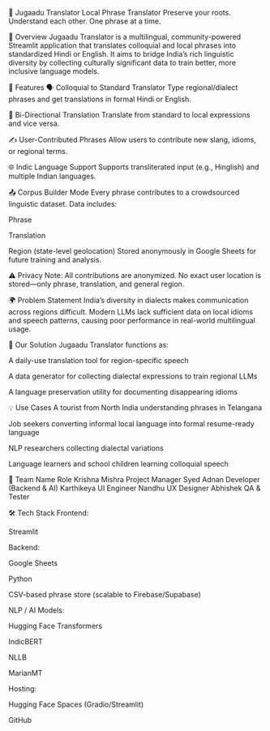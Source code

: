 🧠 Jugaadu Translator
Local Phrase Translator
Preserve your roots. Understand each other. One phrase at a time.

📌 Overview
Jugaadu Translator is a multilingual, community-powered Streamlit application that translates colloquial and local phrases into standardized Hindi or English. It aims to bridge India’s rich linguistic diversity by collecting culturally significant data to train better, more inclusive language models.

🚀 Features
🗣️ Colloquial to Standard Translator
Type regional/dialect phrases and get translations in formal Hindi or English.

🔁 Bi-Directional Translation
Translate from standard to local expressions and vice versa.

✍️ User-Contributed Phrases
Allow users to contribute new slang, idioms, or regional terms.

🌐 Indic Language Support
Supports transliterated input (e.g., Hinglish) and multiple Indian languages.

📤 Corpus Builder Mode
Every phrase contributes to a crowdsourced linguistic dataset.
Data includes:

Phrase

Translation

Region (state-level geolocation)
Stored anonymously in Google Sheets for future training and analysis.

⚠️ Privacy Note: All contributions are anonymized. No exact user location is stored—only phrase, translation, and general region.

🌍 Problem Statement
India’s diversity in dialects makes communication across regions difficult.
Modern LLMs lack sufficient data on local idioms and speech patterns, causing poor performance in real-world multilingual usage.

🧩 Our Solution
Jugaadu Translator functions as:

A daily-use translation tool for region-specific speech

A data generator for collecting dialectal expressions to train regional LLMs

A language preservation utility for documenting disappearing idioms

💡 Use Cases
A tourist from North India understanding phrases in Telangana

Job seekers converting informal local language into formal resume-ready language

NLP researchers collecting dialectal variations

Language learners and school children learning colloquial speech

👥 Team
Name	Role
Krishna Mishra	Project Manager
Syed Adnan	Developer (Backend & AI)
Karthikeya	UI Engineer
Nandhu	UX Designer
Abhishek	QA & Tester

🛠️ Tech Stack
Frontend:

Streamlit

Backend:

Google Sheets

Python

CSV-based phrase store (scalable to Firebase/Supabase)

NLP / AI Models:

Hugging Face Transformers

IndicBERT

NLLB

MarianMT

Hosting:

Hugging Face Spaces (Gradio/Streamlit)

GitHub

